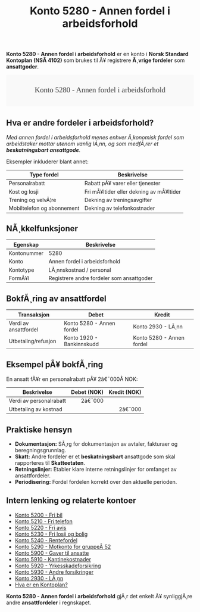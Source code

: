 ﻿---
title: "Konto 5280 - Annen fordel i arbeidsforhold"
meta_title: "5280-annen-fordel-i-arbeidsforhold"
meta_description: '**Konto 5280 - Annen fordel i arbeidsforhold** er en konto i **Norsk Standard Kontoplan (NSÂ 4102)** som brukes til Ã¥ registrere **Ã¸vrige fordeler** som **ans...'
slug: 5280-annen-fordel-i-arbeidsforhold
type: blog
layout: pages/single
---

**Konto 5280 - Annen fordel i arbeidsforhold** er en konto i **Norsk Standard Kontoplan (NSÂ 4102)** som brukes til Ã¥ registrere **Ã¸vrige fordeler** som **ansattgoder**.

![Illustrasjon av konto 5280 Annen fordel i arbeidsforhold](5280-annen-fordel-i-arbeidsforhold-image.svg)

## Hva er andre fordeler i arbeidsforhold?

*Med *annen fordel i arbeidsforhold* menes enhver Ã¸konomisk fordel som arbeidstaker mottar utenom vanlig lÃ¸nn, og som medfÃ¸rer et **beskatningsbart ansattgode**.*

Eksempler inkluderer blant annet:

| Type fordel                   | Beskrivelse                              |
|-------------------------------|------------------------------------------|
| Personalrabatt                | Rabatt pÃ¥ varer eller tjenester          |
| Kost og losji                 | Fri mÃ¥ltider eller dekning av mÃ¥ltider   |
| Trening og velvÃ¦re            | Dekning av treningsavgifter              |
| Mobiltelefon og abonnement    | Dekning av telefonkostnader              |

## NÃ¸kkelfunksjoner

| Egenskap     | Beskrivelse                                     |
|--------------|-------------------------------------------------|
| Kontonummer  | 5280                                            |
| Konto        | Annen fordel i arbeidsforhold                   |
| Kontotype    | LÃ¸nnskostnad / personal                         |
| FormÃ¥l       | Registrere andre fordeler som ansattgoder       |

## BokfÃ¸ring av ansattfordel

| Transaksjon            | Debet                       | Kredit                      |
|------------------------|-----------------------------|-----------------------------|
| Verdi av ansattfordel  | Konto 5280 - Annen fordel   | Konto 2930 - LÃ¸nn           |
| Utbetaling/refusjon    | Konto 1920 - Bankinnskudd   | Konto 5280 - Annen fordel   |

## Eksempel pÃ¥ bokfÃ¸ring

En ansatt fÃ¥r en personalrabatt pÃ¥ 2â€¯000Â NOK:

| Beskrivelse                    | Debet (NOK) | Kredit (NOK) |
|--------------------------------|-----------:|-------------:|
| Verdi av personalrabatt        |       2â€¯000 |              |
| Utbetaling av kostnad          |            |        2â€¯000 |

## Praktiske hensyn

* **Dokumentasjon:** SÃ¸rg for dokumentasjon av avtaler, fakturaer og beregningsgrunnlag.
* **Skatt:** Andre fordeler er et **beskatningsbart** ansattgode som skal rapporteres til **Skatteetaten**.
* **Retningslinjer:** Etabler klare interne retningslinjer for omfanget av ansattfordeler.
* **Periodisering:** Fordel fordelen korrekt over den aktuelle perioden.

## Intern lenking og relaterte kontoer

* [Konto 5200 - Fri bil](/blogs/kontoplan/5200-fri-bil "Konto 5200 - Fri bil: RegnskapsfÃ¸ring av firmabil som ansattgode i Norsk kontoplan")
* [Konto 5210 - Fri telefon](/blogs/kontoplan/5210-fri-telefon "Konto 5210 - Fri telefon: RegnskapsfÃ¸ring av fri telefon som ansattgode i Norsk kontoplan")
* [Konto 5220 - Fri avis](/blogs/kontoplan/5220-fri-avis "Konto 5220 - Fri avis: RegnskapsfÃ¸ring av fri avis som ansattgode i Norsk kontoplan")
* [Konto 5230 - Fri losji og bolig](/blogs/kontoplan/5230-fri-losji-og-bolig "Konto 5230 - Fri losji og bolig: RegnskapsfÃ¸ring av fri losji og bolig som ansattgode i Norsk kontoplan")
* [Konto 5240 - Rentefordel](/blogs/kontoplan/5240-rentefordel "Konto 5240 - Rentefordel: RegnskapsfÃ¸ring av rentefordel som ansattgode i Norsk kontoplan")
* [Konto 5290 - Motkonto for gruppeÂ 52](/blogs/kontoplan/5290-motkonto-for-gruppe-52 "Konto 5290 - Motkonto for gruppe 52: RegnskapsfÃ¸ring av motkonto for gruppe 52 ansattgoder i Norsk kontoplan")
* [Konto 5900 - Gaver til ansatte](/blogs/kontoplan/5900-gaver-til-ansatte "Konto 5900 - Gaver til ansatte")
* [Konto 5910 - Kantinekostnader](/blogs/kontoplan/5910-kantinekostnader "Konto 5910 - Kantinekostnader")
* [Konto 5920 - Yrkesskadeforsikring](/blogs/kontoplan/5920-yrkesskadeforsikring "Konto 5920 - Yrkesskadeforsikring")
* [Konto 5930 - Andre forsikringer](/blogs/kontoplan/5930-andre-forsikringer "Konto 5930 - Andre forsikringer")
* [Konto 2930 - LÃ¸nn](/blogs/kontoplan/2930-lonn "Konto 2930 - LÃ¸nn")
* [Hva er en Kontoplan?](/blogs/regnskap/hva-er-kontoplan "Hva er en Kontoplan? Komplett Guide til Kontoplaner i Norsk Regnskap")

**Konto 5280 - Annen fordel i arbeidsforhold** gjÃ¸r det enkelt Ã¥ synliggjÃ¸re andre **ansattfordeler** i regnskapet.

